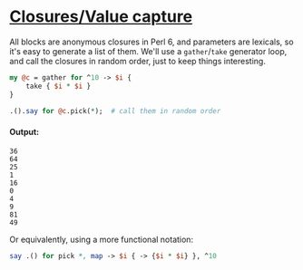 [1]: http://rosettacode.org/wiki/Closures/Value_capture

# [Closures/Value capture][1]

All blocks are anonymous closures in Perl 6, and parameters are lexicals, so it's easy to generate a list of them. We'll use a `gather`/`take` generator loop, and call the closures in random order, just to keep things interesting.

```perl
my @c = gather for ^10 -> $i {
    take { $i * $i }
}
 
.().say for @c.pick(*);  # call them in random order
```

#### Output:
```
36
64
25
1
16
0
4
9
81
49
```


Or equivalently, using a more functional notation:

```perl
say .() for pick *, map -> $i { -> {$i * $i} }, ^10
```